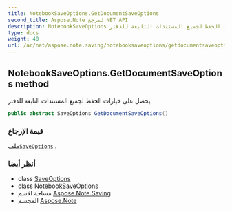 ```yaml
---
title: NotebookSaveOptions.GetDocumentSaveOptions
second_title: Aspose.Note لمرجع NET API
description: NotebookSaveOptions طريقة. يحصل على خيارات الحفظ لجميع المستندات التابعة للدفتر.
type: docs
weight: 40
url: /ar/net/aspose.note.saving/notebooksaveoptions/getdocumentsaveoptions/
---
```

## NotebookSaveOptions.GetDocumentSaveOptions method

يحصل على خيارات الحفظ لجميع المستندات التابعة للدفتر.

```csharp
public abstract SaveOptions GetDocumentSaveOptions()
```

### قيمة الإرجاع

ملف[`SaveOptions`](../../saveoptions/) .

### أنظر أيضا

* class [SaveOptions](../../saveoptions/)
* class [NotebookSaveOptions](../)
* مساحة الاسم [Aspose.Note.Saving](../../notebooksaveoptions/)
* المجسم [Aspose.Note](../../../)


